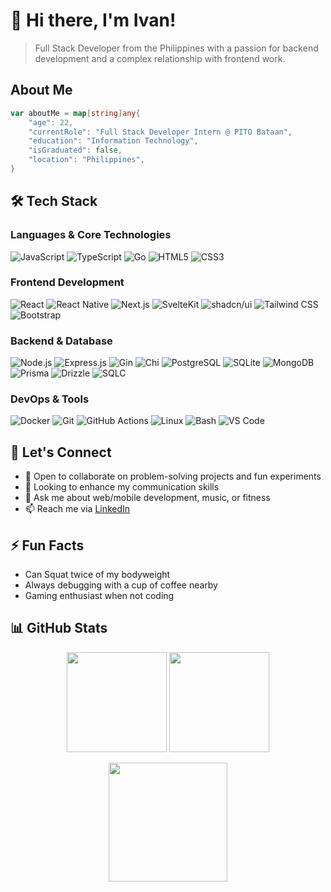 # 👋 Hi there, I'm Ivan!
> Full Stack Developer from the Philippines with a passion for backend development and a complex relationship with frontend work.

## About Me
```go
var aboutMe = map[string]any{
    "age": 22,
    "currentRole": "Full Stack Developer Intern @ PITO Bataan",
    "education": "Information Technology",
    "isGraduated": false,
    "location": "Philippines",
}
```

## 🛠️ Tech Stack

### Languages & Core Technologies
![JavaScript](https://img.shields.io/badge/JavaScript-F7DF1E?style=for-the-badge&logo=javascript&logoColor=black)
![TypeScript](https://img.shields.io/badge/TypeScript-007ACC?style=for-the-badge&logo=typescript&logoColor=white)
![Go](https://img.shields.io/badge/Go-00ADD8?style=for-the-badge&logo=go&logoColor=white)
![HTML5](https://img.shields.io/badge/HTML5-E34F26?style=for-the-badge&logo=html5&logoColor=white)
![CSS3](https://img.shields.io/badge/CSS3-1572B6?style=for-the-badge&logo=css3&logoColor=white)

### Frontend Development
![React](https://img.shields.io/badge/React-20232A?style=for-the-badge&logo=react&logoColor=61DAFB)
![React Native](https://img.shields.io/badge/React_Native-20232A?style=for-the-badge&logo=react&logoColor=61DAFB)
![Next.js](https://img.shields.io/badge/Next.js-000000?style=for-the-badge&logo=next.js&logoColor=white)
![SvelteKit](https://img.shields.io/badge/SvelteKit-FF3E00?style=for-the-badge&logo=svelte&logoColor=white)
![shadcn/ui](https://img.shields.io/badge/shadcn/ui-000000?style=for-the-badge&logo=shadcnui&logoColor=white)
![Tailwind CSS](https://img.shields.io/badge/Tailwind_CSS-38B2AC?style=for-the-badge&logo=tailwind-css&logoColor=white)
![Bootstrap](https://img.shields.io/badge/Bootstrap-563D7C?style=for-the-badge&logo=bootstrap&logoColor=white)

### Backend & Database
![Node.js](https://img.shields.io/badge/Node.js-43853D?style=for-the-badge&logo=node.js&logoColor=white)
![Express.js](https://img.shields.io/badge/Express.js-000000?style=for-the-badge&logo=express&logoColor=white)
![Gin](https://img.shields.io/badge/Gin-00ADD8?style=for-the-badge&logo=go&logoColor=white)
![Chi](https://img.shields.io/badge/Chi-00ADD8?style=for-the-badge&logo=go&logoColor=white)
![PostgreSQL](https://img.shields.io/badge/PostgreSQL-316192?style=for-the-badge&logo=postgresql&logoColor=white)
![SQLite](https://img.shields.io/badge/SQLite-07405E?style=for-the-badge&logo=sqlite&logoColor=white)
![MongoDB](https://img.shields.io/badge/MongoDB-4EA94B?style=for-the-badge&logo=mongodb&logoColor=white)
![Prisma](https://img.shields.io/badge/Prisma-2D3748?style=for-the-badge&logo=prisma&logoColor=white)
![Drizzle](https://img.shields.io/badge/Drizzle-000000?style=for-the-badge&logo=drizzle&logoColor=white)
![SQLC](https://img.shields.io/badge/SQLC-00ADD8?style=for-the-badge&logo=go&logoColor=white)

### DevOps & Tools
![Docker](https://img.shields.io/badge/Docker-2CA5E0?style=for-the-badge&logo=docker&logoColor=white)
![Git](https://img.shields.io/badge/Git-F05032?style=for-the-badge&logo=git&logoColor=white)
![GitHub Actions](https://img.shields.io/badge/GitHub_Actions-2088FF?style=for-the-badge&logo=github-actions&logoColor=white)
![Linux](https://img.shields.io/badge/Linux-FCC624?style=for-the-badge&logo=linux&logoColor=black)
![Bash](https://img.shields.io/badge/Bash-4EAA25?style=for-the-badge&logo=gnu-bash&logoColor=white)
![VS Code](https://img.shields.io/badge/VS_Code-0078D4?style=for-the-badge&logo=visual%20studio%20code&logoColor=white)

## 🤝 Let's Connect
- 👯 Open to collaborate on problem-solving projects and fun experiments
- 🤔 Looking to enhance my communication skills
- 💬 Ask me about web/mobile development, music, or fitness
- 📫 Reach me via [LinkedIn](https://www.linkedin.com/in/justine-ivan-gueco-4a8a3a312/)

## ⚡ Fun Facts
- Can Squat twice of my bodyweight
- Always debugging with a cup of coffee nearby
- Gaming enthusiast when not coding

## 📊 GitHub Stats
<p align="center">
  <img height="160px" src="https://github-readme-stats.vercel.app/api?username=aybangueco&count_private=true&show_icons=true&theme=tokyonight" />
  <img height="160px" src="https://github-readme-streak-stats.herokuapp.com?user=aybangueco&theme=tokyonight&date_format=M%20j%5B%2C%20Y%5D" />
</p>

<p align="center">
  <img height="190px" src="https://github-profile-trophy.vercel.app/?username=aybangueco&theme=tokyonight&margin-w=8&margin-h=8"/>
</p>
